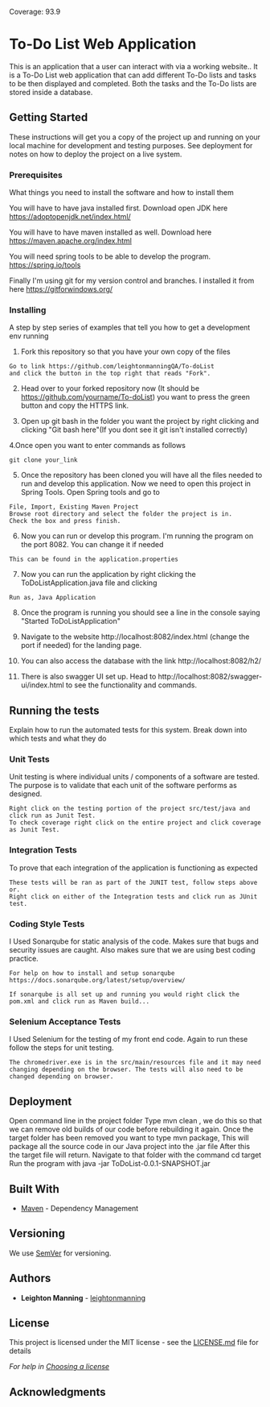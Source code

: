 
Coverage: 93.9
# To-Do List Web Application 

This is an application that a user can interact with via a working website.. It is a To-Do List web application that can add different To-Do lists and tasks to be then displayed and completed. Both the tasks and the To-Do lists are stored inside a database. 

## Getting Started

These instructions will get you a copy of the project up and running on your local machine for development and testing purposes. See deployment for notes on how to deploy the project on a live system.

### Prerequisites

What things you need to install the software and how to install them


You will have to have java installed first. Download open JDK here
https://adoptopenjdk.net/index.html/

You will have to have maven installed as well. Download here
https://maven.apache.org/index.html

You will need spring tools to be able to develop the program.
https://spring.io/tools

Finally I'm using git for my version control and branches. I installed it from here
https://gitforwindows.org/


### Installing
A step by step series of examples that tell you how to get a development env running

1. Fork this repository so that you have your own copy of the files

```
Go to link https://github.com/leightonmanningQA/To-doList
and click the button in the top right that reads "Fork".

```
2. Head over to your forked repository now (It should be https://github.com/yourname/To-doList) you want to press the green button and copy the HTTPS link.

3. Open up git bash in the folder you want the project by right clicking and clicking "Git bash here"(If you dont see it git isn't installed correctly)

4.Once open you want to enter commands as follows

```
git clone your_link

```
5. Once the repository has been cloned you will have all the files needed to run and develop this application. Now we need to open this project in Spring Tools. Open Spring tools and go to
```
File, Import, Existing Maven Project
Browse root directory and select the folder the project is in.
Check the box and press finish.

```

6. Now you can run or develop this program. I'm running the program on the port 8082. You can change it if needed 
```
This can be found in the application.properties

```
7. Now you can run the application by right clicking the ToDoListApplication.java file and clicking 
```
Run as, Java Application

```
8. Once the program is running you should see a line in the console saying "Started ToDoListApplication" 

9. Navigate to the website http://localhost:8082/index.html (change the port if needed) for the landing page.

10. You can also access the database with the link http://localhost:8082/h2/

11. There is also swagger UI set up. Head to http://localhost:8082/swagger-ui/index.html to see the functionality and commands.



## Running the tests

Explain how to run the automated tests for this system. Break down into which tests and what they do

### Unit Tests 

Unit testing is where individual units / components of a software are tested. The purpose is to validate that each unit of the software performs as designed.

```
Right click on the testing portion of the project src/test/java and click run as Junit Test. 
To check coverage right click on the entire project and click coverage as Junit Test.
```
### Integration Tests 

To prove that each integration of the application is functioning as expected

```
These tests will be ran as part of the JUNIT test, follow steps above or.
Right click on either of the Integration tests and click run as JUnit test.
```

### Coding Style Tests 

I Used Sonarqube for static analysis of the code. Makes sure that bugs and security issues are caught. Also makes sure that we are using best coding practice.

```
For help on how to install and setup sonarqube https://docs.sonarqube.org/latest/setup/overview/

If sonarqube is all set up and running you would right click the pom.xml and click run as Maven build...
```

### Selenium Acceptance Tests 

I Used Selenium for the testing of my front end code. Again to run these follow the steps for unit testing.

```
The chromedriver.exe is in the src/main/resources file and it may need changing depending on the browser. The tests will also need to be changed depending on browser.
```

## Deployment

Open command line in the project folder
Type mvn clean , we do this so that we can remove old builds of our code before rebuilding it again.
Once the target folder has been removed you want to type mvn package, This will package all the source code in our Java project into the .jar file
After this the target file will return. Navigate to that folder with the command cd target
Run the program with java -jar ToDoList-0.0.1-SNAPSHOT.jar

## Built With

* [Maven](https://maven.apache.org/) - Dependency Management

## Versioning

We use [SemVer](http://semver.org/) for versioning.

## Authors

* **Leighton Manning**  - [leightonmanning](https://github.com/leightonmanningQA)

## License

This project is licensed under the MIT license - see the [LICENSE.md](LICENSE.md) file for details 

*For help in [Choosing a license](https://choosealicense.com/)*

## Acknowledgments


